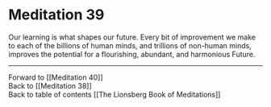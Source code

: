 # Meditation 39

Our learning is what shapes our future. Every bit of improvement we make to each of the billions of human minds, and trillions of non-human minds, improves the potential for a flourishing, abundant, and harmonious Future. 

___

Forward to [[Meditation 40]]  
Back to [[Meditation 38]]  
Back to table of contents [[The Lionsberg Book of Meditations]]  